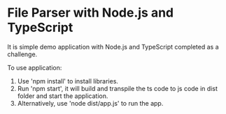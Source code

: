 # File Parser with Node.js and TypeScript
It is simple demo application with Node.js and TypeScript completed as a challenge. 

To use application: 
1. Use 'npm install' to install libraries.
2. Run 'npm start', it will build and transpile the ts code to js code in dist folder and start the application.
3. Alternatively, use 'node dist/app.js' to run the app.

